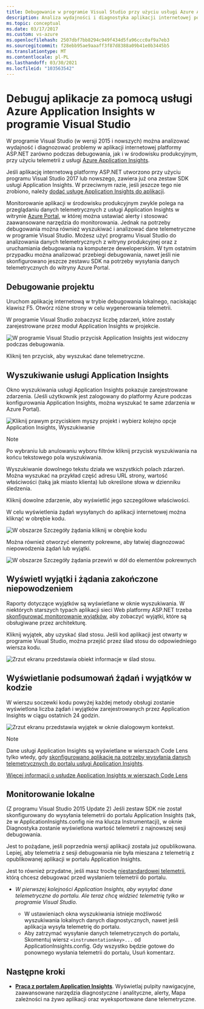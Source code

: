 ```yaml
---
title: Debugowanie w programie Visual Studio przy użyciu usługi Azure Application Insights
description: Analiza wydajności i diagnostyka aplikacji internetowej podczas debugowania oraz w środowisku produkcyjnym.
ms.topic: conceptual
ms.date: 03/17/2017
ms.custom: vs-azure
ms.openlocfilehash: 2507dbf7bb8294c949f434d5fa96ccc0af9a7eb3
ms.sourcegitcommit: f28ebb95ae9aaaff3f87d8388a09b41e0b3445b5
ms.translationtype: MT
ms.contentlocale: pl-PL
ms.lasthandoff: 03/30/2021
ms.locfileid: "103563542"
---
```

# <a name="debug-your-applications-with-azure-application-insights-in-visual-studio"></a>Debuguj aplikacje za pomocą usługi Azure Application Insights w programie Visual Studio
W programie Visual Studio (w wersji 2015 i nowszych) można analizować wydajność i diagnozować problemy w aplikacji internetowej platformy ASP.NET zarówno podczas debugowania, jak i w środowisku produkcyjnym, przy użyciu telemetrii z usługi [Azure Application Insights](./app-insights-overview.md).

Jeśli aplikację internetową platformy ASP.NET utworzono przy użyciu programu Visual Studio 2017 lub nowszego, zawiera już ona zestaw SDK usługi Application Insights. W przeciwnym razie, jeśli jeszcze tego nie zrobiono, należy [dodać usługę Application Insights do aplikacji](./asp-net.md).

Monitorowanie aplikacji w środowisku produkcyjnym zwykle polega na przeglądaniu danych telemetrycznych z usługi Application Insights w witrynie [Azure Portal](https://portal.azure.com), w której można ustawiać alerty i stosować zaawansowane narzędzia do monitorowania. Jednak na potrzeby debugowania można również wyszukiwać i analizować dane telemetryczne w programie Visual Studio. Możesz użyć programu Visual Studio do analizowania danych telemetrycznych z witryny produkcyjnej oraz z uruchamiania debugowania na komputerze deweloperskim. W tym ostatnim przypadku można analizować przebiegi debugowania, nawet jeśli nie skonfigurowano jeszcze zestawu SDK na potrzeby wysyłania danych telemetrycznych do witryny Azure Portal. 

## <a name="debug-your-project"></a><a name="run"></a> Debugowanie projektu
Uruchom aplikację internetową w trybie debugowania lokalnego, naciskając klawisz F5. Otwórz różne strony w celu wygenerowania telemetrii.

W programie Visual Studio zobaczysz liczbę zdarzeń, które zostały zarejestrowane przez moduł Application Insights w projekcie.

![W programie Visual Studio przycisk Application Insights jest widoczny podczas debugowania.](./media/visual-studio/appinsights-09eventcount.png)

Kliknij ten przycisk, aby wyszukać dane telemetryczne. 

## <a name="application-insights-search"></a>Wyszukiwanie usługi Application Insights
Okno wyszukiwania usługi Application Insights pokazuje zarejestrowane zdarzenia. (Jeśli użytkownik jest zalogowany do platformy Azure podczas konfigurowania Application Insights, można wyszukać te same zdarzenia w Azure Portal).

![Kliknij prawym przyciskiem myszy projekt i wybierz kolejno opcje Application Insights, Wyszukiwanie](./media/visual-studio/34.png)

> [!NOTE] 
> Po wybraniu lub anulowaniu wyboru filtrów kliknij przycisk wyszukiwania na końcu tekstowego pola wyszukiwania.
>

Wyszukiwanie dowolnego tekstu działa we wszystkich polach zdarzeń. Można wyszukać na przykład część adresu URL strony, wartość właściwości (taką jak miasto klienta) lub określone słowa w dzienniku śledzenia.

Kliknij dowolne zdarzenie, aby wyświetlić jego szczegółowe właściwości.

W celu wyświetlenia żądań wysyłanych do aplikacji internetowej można kliknąć w obrębie kodu.

![W obszarze Szczegóły żądania kliknij w obrębie kodu](./media/visual-studio/31.png)

Można również otworzyć elementy pokrewne, aby łatwiej diagnozować niepowodzenia żądań lub wyjątki.

![W obszarze Szczegóły żądania przewiń w dół do elementów pokrewnych](./media/visual-studio/41.png)

## <a name="view-exceptions-and-failed-requests"></a>Wyświetl wyjątki i żądania zakończone niepowodzeniem
Raporty dotyczące wyjątków są wyświetlane w oknie wyszukiwania. W niektórych starszych typach aplikacji sieci Web platformy ASP.NET trzeba [skonfigurować monitorowanie wyjątków](./asp-net-exceptions.md), aby zobaczyć wyjątki, które są obsługiwane przez architekturę.

Kliknij wyjątek, aby uzyskać ślad stosu. Jeśli kod aplikacji jest otwarty w programie Visual Studio, można przejść przez ślad stosu do odpowiedniego wiersza kodu.

![Zrzut ekranu przedstawia obiekt informacje w ślad stosu.](./media/visual-studio/17.png)

## <a name="view-request-and-exception-summaries-in-the-code"></a>Wyświetlanie podsumowań żądań i wyjątków w kodzie
W wierszu soczewki kodu powyżej każdej metody obsługi zostanie wyświetlona liczba żądań i wyjątków zarejestrowanych przez Application Insights w ciągu ostatnich 24 godzin.

![Zrzut ekranu przedstawia wyjątek w oknie dialogowym kontekst.](./media/visual-studio/21.png)

> [!NOTE] 
> Dane usługi Application Insights są wyświetlane w wierszach Code Lens tylko wtedy, gdy [skonfigurowano aplikację na potrzeby wysyłania danych telemetrycznych do portalu usługi Application Insights](./asp-net.md).
>

[Więcej informacji o usłudze Application Insights w wierszach Code Lens](./visual-studio-codelens.md)

## <a name="local-monitoring"></a>Monitorowanie lokalne
(Z programu Visual Studio 2015 Update 2) Jeśli zestaw SDK nie został skonfigurowany do wysyłania telemetrii do portalu Application Insights (tak, że w ApplicationInsights.config nie ma klucza Instrumentacji), w oknie Diagnostyka zostanie wyświetlona wartość telemetrii z najnowszej sesji debugowania. 

Jest to pożądane, jeśli poprzednia wersji aplikacji została już opublikowana. Lepiej, aby telemetria z sesji debugowania nie była mieszana z telemetrią z opublikowanej aplikacji w portalu Application Insights.

Jest to również przydatne, jeśli masz trochę [niestandardowej telemetrii](./api-custom-events-metrics.md), którą chcesz debugować przed wysłaniem telemetrii do portalu.

* *W pierwszej kolejności Application Insights, aby wysyłać dane telemetryczne do portalu. Ale teraz chcę widzieć telemetrię tylko w programie Visual Studio.*
  
  * W ustawieniach okna wyszukiwania istnieje możliwość wyszukiwania lokalnych danych diagnostycznych, nawet jeśli aplikacja wysyła telemetrię do portalu.
  * Aby zatrzymać wysyłanie danych telemetrycznych do portalu, Skomentuj wiersz `<instrumentationkey>...` od ApplicationInsights.config. Gdy wszystko będzie gotowe do ponownego wysłania telemetrii do portalu, Usuń komentarz.


## <a name="next-steps"></a>Następne kroki

 * **[Praca z portalem Application Insights](./overview-dashboard.md)**. Wyświetlaj pulpity nawigacyjne, zaawansowane narzędzia diagnostyczne i analityczne, alerty, Mapa zależności na żywo aplikacji oraz wyeksportowane dane telemetryczne. 

